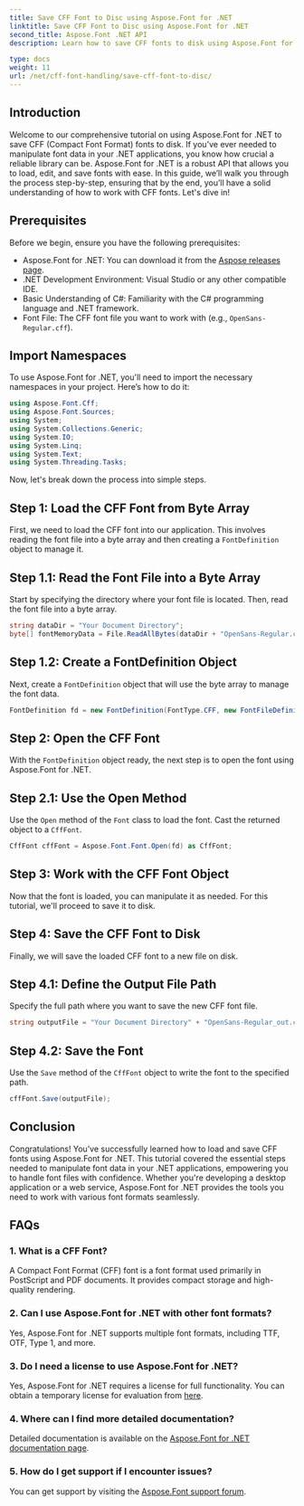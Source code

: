 ```yaml
---
title: Save CFF Font to Disc using Aspose.Font for .NET
linktitle: Save CFF Font to Disc using Aspose.Font for .NET
second_title: Aspose.Font .NET API
description: Learn how to save CFF fonts to disk using Aspose.Font for .NET with our step-by-step guide. Master font manipulation in .NET applications easily.

type: docs
weight: 11
url: /net/cff-font-handling/save-cff-font-to-disc/
---
```

## Introduction
Welcome to our comprehensive tutorial on using Aspose.Font for .NET to save CFF (Compact Font Format) fonts to disk. If you’ve ever needed to manipulate font data in your .NET applications, you know how crucial a reliable library can be. Aspose.Font for .NET is a robust API that allows you to load, edit, and save fonts with ease. In this guide, we’ll walk you through the process step-by-step, ensuring that by the end, you’ll have a solid understanding of how to work with CFF fonts. Let's dive in!
## Prerequisites
Before we begin, ensure you have the following prerequisites:
- Aspose.Font for .NET: You can download it from the [Aspose releases page](https://releases.aspose.com/font/net/).
- .NET Development Environment: Visual Studio or any other compatible IDE.
- Basic Understanding of C#: Familiarity with the C# programming language and .NET framework.
- Font File: The CFF font file you want to work with (e.g., `OpenSans-Regular.cff`).
## Import Namespaces
To use Aspose.Font for .NET, you'll need to import the necessary namespaces in your project. Here’s how to do it:
```csharp
using Aspose.Font.Cff;
using Aspose.Font.Sources;
using System;
using System.Collections.Generic;
using System.IO;
using System.Linq;
using System.Text;
using System.Threading.Tasks;
```
Now, let's break down the process into simple steps.
## Step 1: Load the CFF Font from Byte Array
First, we need to load the CFF font into our application. This involves reading the font file into a byte array and then creating a `FontDefinition` object to manage it.
## Step 1.1: Read the Font File into a Byte Array
Start by specifying the directory where your font file is located. Then, read the font file into a byte array.
```csharp
string dataDir = "Your Document Directory";
byte[] fontMemoryData = File.ReadAllBytes(dataDir + "OpenSans-Regular.cff");
```
## Step 1.2: Create a FontDefinition Object
Next, create a `FontDefinition` object that will use the byte array to manage the font data.
```csharp
FontDefinition fd = new FontDefinition(FontType.CFF, new FontFileDefinition("cff", new ByteContentStreamSource(fontMemoryData)));
```
## Step 2: Open the CFF Font
With the `FontDefinition` object ready, the next step is to open the font using Aspose.Font for .NET.
## Step 2.1: Use the Open Method
Use the `Open` method of the `Font` class to load the font. Cast the returned object to a `CffFont`.
```csharp
CffFont cffFont = Aspose.Font.Font.Open(fd) as CffFont;
```
## Step 3: Work with the CFF Font Object
Now that the font is loaded, you can manipulate it as needed. For this tutorial, we'll proceed to save it to disk.
## Step 4: Save the CFF Font to Disk
Finally, we will save the loaded CFF font to a new file on disk.
## Step 4.1: Define the Output File Path
Specify the full path where you want to save the new CFF font file.
```csharp
string outputFile = "Your Document Directory" + "OpenSans-Regular_out.cff";
```
## Step 4.2: Save the Font
Use the `Save` method of the `CffFont` object to write the font to the specified path.
```csharp
cffFont.Save(outputFile);
```
## Conclusion
Congratulations! You’ve successfully learned how to load and save CFF fonts using Aspose.Font for .NET. This tutorial covered the essential steps needed to manipulate font data in your .NET applications, empowering you to handle font files with confidence. Whether you're developing a desktop application or a web service, Aspose.Font for .NET provides the tools you need to work with various font formats seamlessly.
## FAQs
### 1. What is a CFF Font?
A Compact Font Format (CFF) font is a font format used primarily in PostScript and PDF documents. It provides compact storage and high-quality rendering.
### 2. Can I use Aspose.Font for .NET with other font formats?
Yes, Aspose.Font for .NET supports multiple font formats, including TTF, OTF, Type 1, and more.
### 3. Do I need a license to use Aspose.Font for .NET?
Yes, Aspose.Font for .NET requires a license for full functionality. You can obtain a temporary license for evaluation from [here](https://purchase.aspose.com/temporary-license/).
### 4. Where can I find more detailed documentation?
Detailed documentation is available on the [Aspose.Font for .NET documentation page](https://reference.aspose.com/font/net/).
### 5. How do I get support if I encounter issues?
You can get support by visiting the [Aspose.Font support forum](https://forum.aspose.com/c/font/41).
